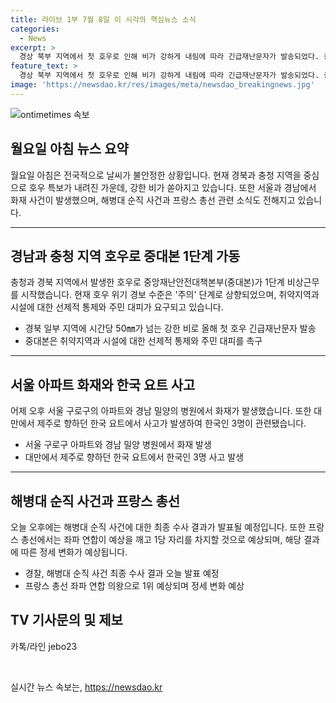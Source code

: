 ```yaml
---
title: 라이브 1부 7월 8일 이 시각의 핵심뉴스 소식
categories:
  - News
excerpt: >
  경상 북부 지역에서 첫 호우로 인해 비가 강하게 내림에 따라 긴급재난문자가 발송되었다. 중대본도 1단계 비상가동하며 주의 수준으로 호우 위기에 대비하라고 당부했다. 이외에도 서울 아파트와 밀양 병원에서 화재 발생, 해병대원 순직 사건에 대한 최종 수사 결과 발표 예정이며, 프랑스 총선에서 좌파 연합이 1위를 차지할 것으로 전망되고 있다.
feature_text: >
  경상 북부 지역에서 첫 호우로 인해 비가 강하게 내림에 따라 긴급재난문자가 발송되었다. 중대본도 1단계 비상가동하며 주의 수준으로 호우 위기에 대비하라고 당부했다. 이외에도 서울 아파트와 밀양 병원에서 화재 발생, 해병대원 순직 사건에 대한 최종 수사 결과 발표 예정이며, 프랑스 총선에서 좌파 연합이 1위를 차지할 것으로 전망되고 있다.
image: 'https://newsdao.kr/res/images/meta/newsdao_breakingnews.jpg'
---
```


<p><img src="httpss://newsdao.kr/res/images/meta/newsdao_breakingnews.jpg" alt="ontimetimes 속보" /></p>

<h2 data-ke-size="size26">월요일 아침 뉴스 요약</h2>

<p data-ke-size="size16">월요일 아침은 전국적으로 날씨가 불안정한 상황입니다. 현재 경북과 충청 지역을 중심으로 호우 특보가 내려진 가운데, 강한 비가 쏟아지고 있습니다. 또한 서울과 경남에서 화재 사건이 발생했으며, 해병대 순직 사건과 프랑스 총선 관련 소식도 전해지고 있습니다.</p>

<hr>

<h2 data-ke-size="size26">경남과 충청 지역 호우로 중대본 1단계 가동</h2>

<p data-ke-size="size16">충청과 경북 지역에서 발생한 호우로 중앙재난안전대책본부(중대본)가 1단계 비상근무를 시작했습니다. 현재 호우 위기 경보 수준은 '주의' 단계로 상향되었으며, 취약지역과 시설에 대한 선제적 통제와 주민 대피가 요구되고 있습니다.</p>

<ul>
    <li>경북 일부 지역에 시간당 50㎜가 넘는 강한 비로 올해 첫 호우 긴급재난문자 발송</li>
    <li>중대본은 취약지역과 시설에 대한 선제적 통제와 주민 대피를 촉구</li>
</ul>

<hr>

<h2 data-ke-size="size26">서울 아파트 화재와 한국 요트 사고</h2>

<p data-ke-size="size16">어제 오후 서울 구로구의 아파트와 경남 밀양의 병원에서 화재가 발생했습니다. 또한 대만에서 제주로 향하던 한국 요트에서 사고가 발생하여 한국인 3명이 관련됐습니다.</p>

<ul>
    <li>서울 구로구 아파트와 경남 밀양 병원에서 화재 발생</li>
    <li>대만에서 제주로 향하던 한국 요트에서 한국인 3명 사고 발생</li>
</ul>

<hr>

<h2 data-ke-size="size26">해병대 순직 사건과 프랑스 총선</h2>

<p data-ke-size="size16">오늘 오후에는 해병대 순직 사건에 대한 최종 수사 결과가 발표될 예정입니다. 또한 프랑스 총선에서는 좌파 연합이 예상을 깨고 1당 자리를 차지할 것으로 예상되며, 해당 결과에 따른 정세 변화가 예상됩니다.</p>

<ul>
    <li>경찰, 해병대 순직 사건 최종 수사 결과 오늘 발표 예정</li>
    <li>프랑스 총선 좌파 연합 의왕으로 1위 예상되며 정세 변화 예상</li>
</ul>

<h2 data-ke-size="size26">TV 기사문의 및 제보</h2>

<p data-ke-size="size16">카톡/라인 jebo23</p>

<p data-ke-size="size16">&nbsp;</p>
실시간 뉴스 속보는, <a href="https://newsdao.kr" rel="dofollow">https://newsdao.kr</a>


